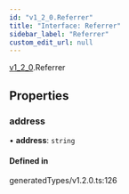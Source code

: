 ```yaml
---
id: "v1_2_0.Referrer"
title: "Interface: Referrer"
sidebar_label: "Referrer"
custom_edit_url: null
---
```


[v1\_2\_0](../namespaces/v1_2_0.md).Referrer

## Properties

### address

• **address**: `string`

#### Defined in

generatedTypes/v1.2.0.ts:126
